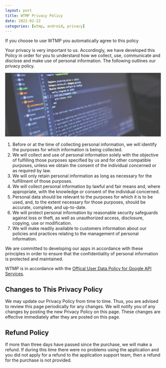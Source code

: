 ```yaml
---
layout: post
title: WTMP Privacy Policy
date: 2022-02-22
categories: [wtmp, android, privacy]
---
```


If you choose to use WTMP you automatically agree to this policy

Your privacy is very important to us. Accordingly, we have developed this Policy in order for you to understand how we collect, use, communicate and disclose and make use of personal information. The following outlines our privacy policy.

![photo by luis gomes from pexels](https://raw.githubusercontent.com/mdnghtdv/mdnghtdv.github.io/main/assets/images/privacypolicy.png)

1. Before or at the time of collecting personal information, we will identify the purposes for which information is being collected.
2. We will collect and use of personal information solely with the objective of fulfilling those purposes specified by us and for other compatible purposes, unless we obtain the consent of the individual concerned or as required by law.
3. We will only retain personal information as long as necessary for the fulfillment of those purposes.
4. We will collect personal information by lawful and fair means and, where appropriate, with the knowledge or consent of the individual concerned.
5. Personal data should be relevant to the purposes for which it is to be used, and, to the extent necessary for those purposes, should be accurate, complete, and up-to-date.
6. We will protect personal information by reasonable security safeguards against loss or theft, as well as unauthorized access, disclosure, copying, use or modification.
7. We will make readily available to customers information about our policies and practices relating to the management of personal information.

We are committed to developing our apps in accordance with these principles in order to ensure that the confidentiality of personal information is protected and maintained.

WTMP is in accordance with the [Offical User Data Policy for Google API Services](https://developers.google.com/terms/api-services-user-data-policy).

## Changes to This Privacy Policy
We may update our Privacy Policy from time to time. Thus, you are advised to review this page periodically for any changes. We will notify you of any changes by posting the new Privacy Policy on this page. These changes are effective immediately after they are posted on this page.

## Refund Policy
If more than three days have passed since the purchase, we will make a refund. If during this time there were no problems using the application and you did not apply for a refund to the application support team, then a refund for the purchase is not provided.
